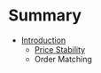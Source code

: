 # Summary

* [Introduction](README.md)
   * [Price Stability](price_stability.md)
   * Order Matching


